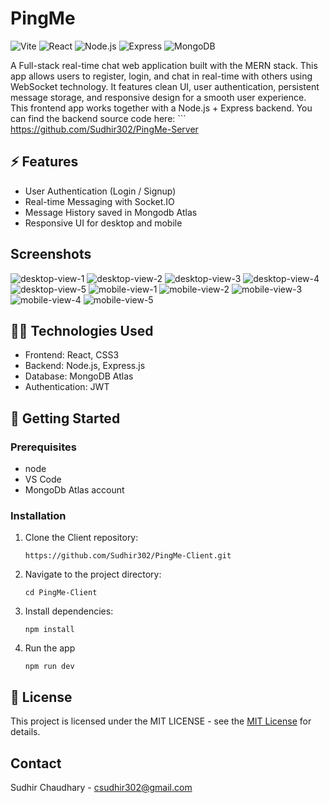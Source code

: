 # PingMe
![Vite](https://img.shields.io/badge/Vite-646CFF?style=for-the-badge&logo=vite&logoColor=white)
![React](https://img.shields.io/badge/React-20232A?style=for-the-badge&logo=react&logoColor=61DAFB)
![Node.js](https://img.shields.io/badge/Node.js-339933?style=for-the-badge&logo=nodedotjs&logoColor=white)
![Express](https://img.shields.io/badge/Express.js-000000?style=for-the-badge&logo=express&logoColor=white)
![MongoDB](https://img.shields.io/badge/MongoDB-4EA94B?style=for-the-badge&logo=mongodb&logoColor=white)

A Full-stack real-time chat web application built with the MERN stack. This app allows users to register, login, and chat in real-time with others using WebSocket technology. It features clean UI, user authentication, persistent message storage, and responsive design for a smooth user experience.
This frontend app works together with a Node.js + Express backend.
You can find the backend source code here: 
    ```
    https://github.com/Sudhir302/PingMe-Server

## ⚡️ Features
- User Authentication (Login / Signup)
- Real-time Messaging with Socket.IO
- Message History saved in Mongodb Atlas
- Responsive UI for desktop and mobile

## Screenshots
![desktop-view-1](./screenshots/desk1.png)
![desktop-view-2](./screenshots/desk2.png)
![desktop-view-3](./screenshots/desk3.png)
![desktop-view-4](./screenshots/desk4.png)
![desktop-view-5](./screenshots/desk5.png)
![mobile-view-1](./screenshots/mob1.png)
![mobile-view-2](./screenshots/mob2.png)
![mobile-view-3](./screenshots/mob3.png)
![mobile-view-4](./screenshots/mob4.png)
![mobile-view-5](./screenshots/mob5.png)

## 👩‍💻 Technologies Used
- Frontend: React, CSS3
- Backend: Node.js, Express.js
- Database: MongoDB Atlas
- Authentication: JWT

## 🚀 Getting Started
### Prerequisites
- node
- VS Code
- MongoDb Atlas account

### Installation
1. Clone the Client repository:
    ```
    https://github.com/Sudhir302/PingMe-Client.git

2. Navigate to the project directory:
    ```
    cd PingMe-Client

3. Install dependencies:
    ```
    npm install
4. Run the app
    ```
    npm run dev

## 📄 License

This project is licensed under the MIT LICENSE - see the [MIT License](./LICENSE) for details.
## Contact
Sudhir Chaudhary - csudhir302@gmail.com
